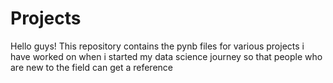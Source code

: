 # Projects
Hello guys! This repository contains the pynb files for various projects i have worked on when i started my data science journey so that people who are new to the field can get a reference

